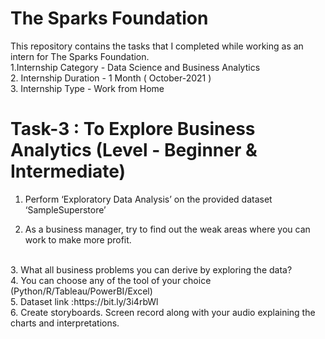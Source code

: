 # The Sparks Foundation
This repository contains the tasks that I completed while working as an intern for The Sparks Foundation.
</br>
1.Internship Category - Data Science and Business Analytics
</br>
2. Internship Duration - 1 Month ( October-2021 )
</br>
3. Internship Type - Work from Home
</br>

# Task-3 : To Explore Business Analytics (Level - Beginner & Intermediate)

 1. Perform ‘Exploratory Data Analysis’ on the provided dataset ‘SampleSuperstore’
  
 2. As a business manager, try to find out the weak areas where you can work to make more profit.
  </br>
 3. What all business problems you can derive by exploring the data?
  </br>
 4. You can choose any of the tool of your choice (Python/R/Tableau/PowerBI/Excel)
  </br>
 5. Dataset link :https://bit.ly/3i4rbWl
  </br>
 6. Create storyboards. Screen record along with your audio explaining the charts and interpretations.
